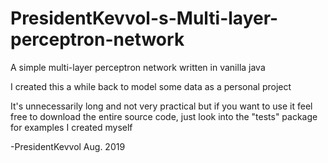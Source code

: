 # PresidentKevvol-s-Multi-layer-perceptron-network
A simple multi-layer perceptron network written in vanilla java

I created this a while back to model some data as a personal project

It's unnecessarily long and not very practical but if you want to use it feel free to download the entire source code, just look into the "tests" package for examples I created myself

-PresidentKevvol Aug. 2019
